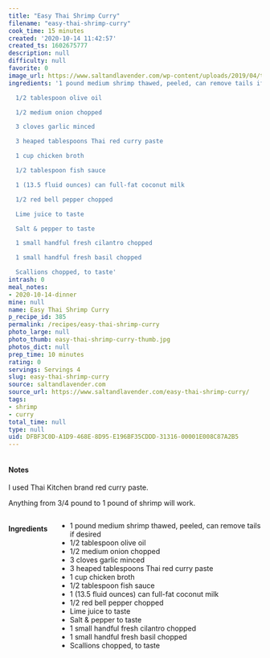 ```yaml
---
title: "Easy Thai Shrimp Curry"
filename: "easy-thai-shrimp-curry"
cook_time: 15 minutes
created: '2020-10-14 11:42:57'
created_ts: 1602675777
description: null
difficulty: null
favorite: 0
image_url: https://www.saltandlavender.com/wp-content/uploads/2019/04/thai-shrimp-curry-recipe-1.jpg
ingredients: '1 pound medium shrimp thawed, peeled, can remove tails if desired

  1/2 tablespoon olive oil

  1/2 medium onion chopped

  3 cloves garlic minced

  3 heaped tablespoons Thai red curry paste

  1 cup chicken broth

  1/2 tablespoon fish sauce

  1 (13.5 fluid ounces) can full-fat coconut milk

  1/2 red bell pepper chopped

  Lime juice to taste

  Salt & pepper to taste

  1 small handful fresh cilantro chopped

  1 small handful fresh basil chopped

  Scallions chopped, to taste'
intrash: 0
meal_notes:
- 2020-10-14-dinner
mine: null
name: Easy Thai Shrimp Curry
p_recipe_id: 385
permalink: /recipes/easy-thai-shrimp-curry
photo_large: null
photo_thumb: easy-thai-shrimp-curry-thumb.jpg
photos_dict: null
prep_time: 10 minutes
rating: 0
servings: Servings 4
slug: easy-thai-shrimp-curry
source: saltandlavender.com
source_url: https://www.saltandlavender.com/easy-thai-shrimp-curry/
tags:
- shrimp
- curry
total_time: null
type: null
uid: DFBF3C0D-A1D9-468E-8D95-E196BF35CDDD-31316-00001E008C87A2B5
---
```

<div class="large-8 medium-7 columns" id="writeup">		<div id="notes"><h4>Notes</h4>
<div class="box box-notes"><p>I used Thai Kitchen brand red curry paste.</p>
<p>Anything from 3/4 pound to 1 pound of shrimp will work.</p>
</div></div>	</div><!-- #writeup -->
</div><!-- #row-one -->
<div class="row" id="row-two">	<div class="medium-4 small-5 columns" id="ingredients"><h4>Ingredients</h4><div class="box box-ingredients content"><ul>
<li>1 pound medium shrimp thawed, peeled, can remove tails if desired</li>
<li>1/2 tablespoon olive oil</li>
<li>1/2 medium onion chopped</li>
<li>3 cloves garlic minced</li>
<li>3 heaped tablespoons Thai red curry paste</li>
<li>1 cup chicken broth</li>
<li>1/2 tablespoon fish sauce</li>
<li>1 (13.5 fluid ounces) can full-fat coconut milk</li>
<li>1/2 red bell pepper chopped</li>
<li>Lime juice to taste</li>
<li>Salt &amp; pepper to taste</li>
<li>1 small handful fresh cilantro chopped</li>
<li>1 small handful fresh basil chopped</li>
<li>Scallions chopped, to taste</li>
</ul>
</div>	</div>	<div class="medium-6 small-7 columns" id="directions">	</div>